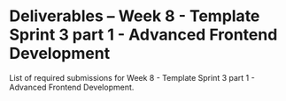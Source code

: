 # Deliverables – Week 8 - Template Sprint 3 part 1 - Advanced Frontend Development

List of required submissions for Week 8 - Template Sprint 3 part 1 - Advanced Frontend Development.